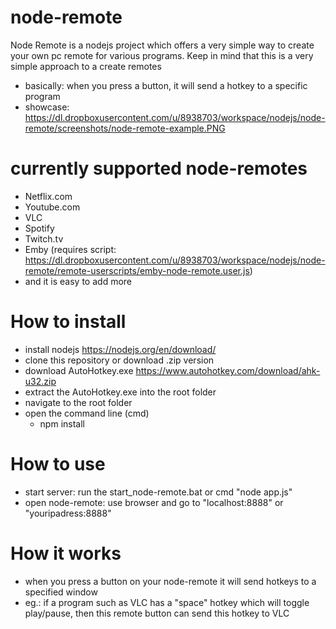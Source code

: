 # node-remote
Node Remote is a nodejs project which offers a very simple way to create your own pc remote for various programs.
Keep in mind that this is a very simple approach to a create remotes
- basically: when you press a button, it will send a hotkey to a specific program
- showcase: https://dl.dropboxusercontent.com/u/8938703/workspace/nodejs/node-remote/screenshots/node-remote-example.PNG

# currently supported node-remotes
  - Netflix.com
  - Youtube.com
  - VLC
  - Spotify
  - Twitch.tv
  - Emby (requires script: https://dl.dropboxusercontent.com/u/8938703/workspace/nodejs/node-remote/remote-userscripts/emby-node-remote.user.js)
  - and it is easy to add more
  
# How to install
  - install nodejs https://nodejs.org/en/download/
  - clone this repository or download .zip version
  - download AutoHotkey.exe https://www.autohotkey.com/download/ahk-u32.zip
  - extract the AutoHotkey.exe into the root folder
  - navigate to the root folder
  - open the command line (cmd)
    - npm install

# How to use
  - start server: run the start_node-remote.bat or cmd "node app.js"
  - open node-remote: use browser and go to "localhost:8888" or "youripadress:8888"

# How it works
  - when you press a button on your node-remote it will send hotkeys to a specified window
  - eg.: if a program such as VLC has a "space" hotkey which will toggle play/pause, then this remote button can send this hotkey to VLC
